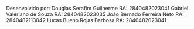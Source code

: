 Desenvolvido por:
Douglas Serafim Guilherme    RA: 2840482023041
Gabriel Valeriano de Souza   RA: 2840482023035
João Bernado Ferreira Neto   RA: 2840482113042
Lucas Bueno Rojas Barbosa    RA: 2840482023041
